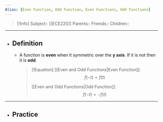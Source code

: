 ```yaml
---
Alias: [Even Function, Odd Function, Even Functions, Odd Functions]
---
```

> [!Info]
> Subject:: [[ECE220]]
> Parents:: 
> Friends:: 
> Children:: 
---
- ## Definition
	- A function is **even** when it symmetric over the **y axis**. If it is not then it is **odd**.
	  > [!Equation]
	  > [[Even and Odd Functions|Even Function]]:
	  > $$f(-t)=f(t)$$
	  > 
	  > [[Even and Odd Functions|Odd Function]]:
	  > $$f(-t)=-f(t)$$
---
- ## Practice